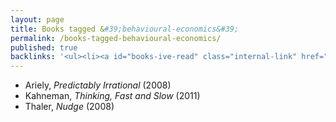 ```yaml
---
layout: page
title: Books tagged &#39;behavioural-economics&#39;
permalink: /books-tagged-behavioural-economics/
published: true
backlinks: '<ul><li><a id="books-ive-read" class="internal-link" href="/books-ive-read/">Books I&#39;ve read</a></li></ul>'
---
```


* Ariely, _Predictably Irrational_ (2008) 
* Kahneman, _Thinking, Fast and Slow_ (2011) 
* Thaler, _Nudge_ (2008) 
